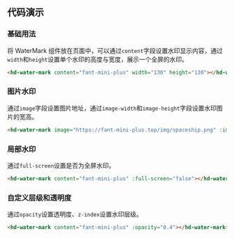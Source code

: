 
## 代码演示

### 基础用法

将 WaterMark 组件放在页面中，可以通过`content`字段设置水印显示内容，通过`width`和`height`设置单个水印的高度与宽度，展示一个全屏的水印。

```html
<hd-water-mark content="fant-mini-plus" width="130" height="130"></hd-water-mark>
```

### 图片水印

通过`image`字段设置图片地址，通过`image-width`和`image-height`字段设置水印图片的宽高。

```html
<hd-water-mark image="https://fant-mini-plus.top/img/spaceship.png" :image-width="38" :image-height="38"></hd-water-mark>

```

### 局部水印

通过`full-screen`设置是否为全屏水印。

```html
<hd-water-mark content="fant-mini-plus" :full-screen="false"></hd-water-mark>
```

### 自定义层级和透明度

通过`opacity`设置透明度、`z-index`设置水印层级。

```html
<hd-water-mark content="fant-mini-plus" :opacity="0.4"></hd-water-mark>
```